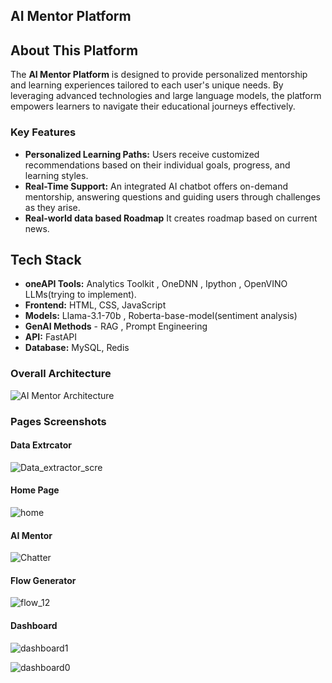 

## AI Mentor Platform

## About This Platform

The **AI Mentor Platform** is designed to provide personalized mentorship and learning experiences tailored to each user's unique needs. By leveraging advanced technologies and large language models, the platform empowers learners to navigate their educational journeys effectively. 

### Key Features
- **Personalized Learning Paths:** Users receive customized recommendations based on their individual goals, progress, and learning styles.
- **Real-Time Support:** An integrated AI chatbot offers on-demand mentorship, answering questions and guiding users through challenges as they arise.
- **Real-world data based Roadmap** It creates roadmap based on current news.


## Tech Stack

- **oneAPI Tools:** Analytics Toolkit , OneDNN , Ipython , OpenVINO LLMs(trying to implement).
- **Frontend:** HTML, CSS, JavaScript
- **Models:** Llama-3.1-70b , Roberta-base-model(sentiment analysis)
- **GenAI Methods** - RAG , Prompt Engineering
- **API:** FastAPI
- **Database:** MySQL, Redis


### Overall Architecture

![AI Mentor Architecture](https://github.com/user-attachments/assets/d8a19cd8-0c86-425e-9402-61394d40c10c)

### Pages Screenshots

#### Data Extrcator

![Data_extractor_scre](https://github.com/user-attachments/assets/1395be10-3e5f-49ee-8174-b45ee0cc5c41)

#### Home Page

![home](https://github.com/user-attachments/assets/1bb6dba9-29e5-41d8-82c8-1d05bb3de7b5)

#### AI Mentor

![Chatter](https://github.com/user-attachments/assets/5baea936-f854-4a20-9077-9f0df8600940)

#### Flow Generator

![flow_12](https://github.com/user-attachments/assets/30926b06-a5be-4db0-b5c5-f75d2c32662e)

#### Dashboard

![dashboard1](https://github.com/user-attachments/assets/c05b7f40-cb39-4f25-a14d-a0662977703a)

![dashboard0](https://github.com/user-attachments/assets/8aad29e0-301e-48de-bafe-540521113fde)

